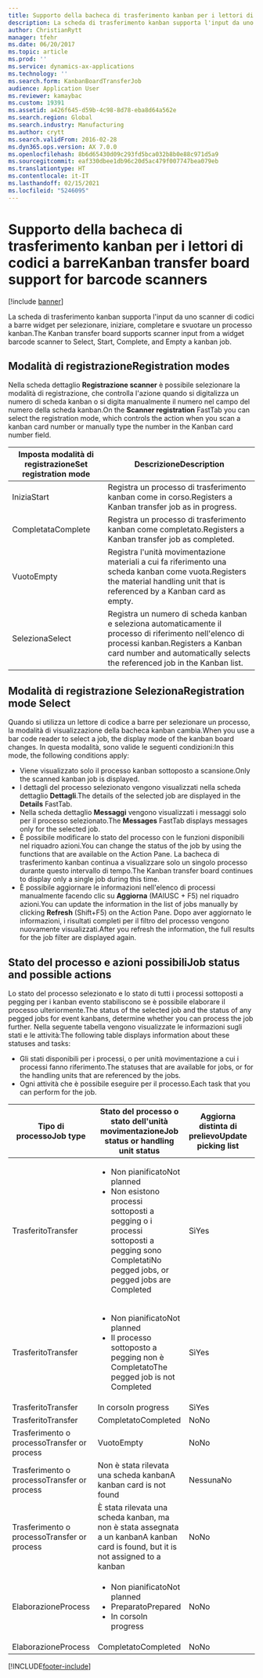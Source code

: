 ```yaml
---
title: Supporto della bacheca di trasferimento kanban per i lettori di codici a barre
description: La scheda di trasferimento kanban supporta l'input da uno scanner di codici a barre widget per selezionare, iniziare, completare e svuotare un processo kanban.
author: ChristianRytt
manager: tfehr
ms.date: 06/20/2017
ms.topic: article
ms.prod: ''
ms.service: dynamics-ax-applications
ms.technology: ''
ms.search.form: KanbanBoardTransferJob
audience: Application User
ms.reviewer: kamaybac
ms.custom: 19391
ms.assetid: a426f645-d59b-4c98-8d78-eba8d64a562e
ms.search.region: Global
ms.search.industry: Manufacturing
ms.author: crytt
ms.search.validFrom: 2016-02-28
ms.dyn365.ops.version: AX 7.0.0
ms.openlocfilehash: 8b6d65430d09c293fd5bca032b8b0e88c971d5a9
ms.sourcegitcommit: eaf330dbee1db96c20d5ac479f007747bea079eb
ms.translationtype: HT
ms.contentlocale: it-IT
ms.lasthandoff: 02/15/2021
ms.locfileid: "5246095"
---
```

# <a name="kanban-transfer-board-support-for-barcode-scanners"></a><span data-ttu-id="57940-103">Supporto della bacheca di trasferimento kanban per i lettori di codici a barre</span><span class="sxs-lookup"><span data-stu-id="57940-103">Kanban transfer board support for barcode scanners</span></span>

[!include [banner](../includes/banner.md)]

<span data-ttu-id="57940-104">La scheda di trasferimento kanban supporta l'input da uno scanner di codici a barre widget per selezionare, iniziare, completare e svuotare un processo kanban.</span><span class="sxs-lookup"><span data-stu-id="57940-104">The Kanban transfer board supports scanner input from a widget barcode scanner to Select, Start, Complete, and Empty a kanban job.</span></span>

<a name="registration-modes"></a><span data-ttu-id="57940-105">Modalità di registrazione</span><span class="sxs-lookup"><span data-stu-id="57940-105">Registration modes</span></span>
------------------

<span data-ttu-id="57940-106">Nella scheda dettaglio **Registrazione scanner** è possibile selezionare la modalità di registrazione, che controlla l'azione quando si digitalizza un numero di scheda kanban o si digita manualmente il numero nel campo del numero della scheda kanban.</span><span class="sxs-lookup"><span data-stu-id="57940-106">On the **Scanner registration** FastTab you can select the registration mode, which controls the action when you scan a kanban card number or manually type the number in the Kanban card number field.</span></span>

| <span data-ttu-id="57940-107">Imposta modalità di registrazione</span><span class="sxs-lookup"><span data-stu-id="57940-107">Set registration mode</span></span> | <span data-ttu-id="57940-108">Descrizione</span><span class="sxs-lookup"><span data-stu-id="57940-108">Description</span></span>                                                                                     |
|-----------------------|-------------------------------------------------------------------------------------------------|
| <span data-ttu-id="57940-109">Inizia</span><span class="sxs-lookup"><span data-stu-id="57940-109">Start</span></span>                 | <span data-ttu-id="57940-110">Registra un processo di trasferimento kanban come in corso.</span><span class="sxs-lookup"><span data-stu-id="57940-110">Registers a Kanban transfer job as in progress.</span></span>                                                 |
| <span data-ttu-id="57940-111">Completata</span><span class="sxs-lookup"><span data-stu-id="57940-111">Complete</span></span>              | <span data-ttu-id="57940-112">Registra un processo di trasferimento kanban come completato.</span><span class="sxs-lookup"><span data-stu-id="57940-112">Registers a Kanban transfer job as completed.</span></span>                                                   |
| <span data-ttu-id="57940-113">Vuoto</span><span class="sxs-lookup"><span data-stu-id="57940-113">Empty</span></span>                 | <span data-ttu-id="57940-114">Registra l'unità movimentazione materiali a cui fa riferimento una scheda kanban come vuota.</span><span class="sxs-lookup"><span data-stu-id="57940-114">Registers the material handling unit that is referenced by a Kanban card as empty.</span></span>              |
| <span data-ttu-id="57940-115">Seleziona</span><span class="sxs-lookup"><span data-stu-id="57940-115">Select</span></span>                | <span data-ttu-id="57940-116">Registra un numero di scheda kanban e seleziona automaticamente il processo di riferimento nell'elenco di processi kanban.</span><span class="sxs-lookup"><span data-stu-id="57940-116">Registers a Kanban card number and automatically selects the referenced job in the Kanban list.</span></span> |

 
<a name="registration-mode-select"></a><span data-ttu-id="57940-117">Modalità di registrazione Seleziona</span><span class="sxs-lookup"><span data-stu-id="57940-117">Registration mode Select</span></span>
------------------------

<span data-ttu-id="57940-118">Quando si utilizza un lettore di codice a barre per selezionare un processo, la modalità di visualizzazione della bacheca kanban cambia.</span><span class="sxs-lookup"><span data-stu-id="57940-118">When you use a bar code reader to select a job, the display mode of the kanban board changes.</span></span> <span data-ttu-id="57940-119">In questa modalità, sono valide le seguenti condizioni:</span><span class="sxs-lookup"><span data-stu-id="57940-119">In this mode, the following conditions apply:</span></span>

-   <span data-ttu-id="57940-120">Viene visualizzato solo il processo kanban sottoposto a scansione.</span><span class="sxs-lookup"><span data-stu-id="57940-120">Only the scanned kanban job is displayed.</span></span>
-   <span data-ttu-id="57940-121">I dettagli del processo selezionato vengono visualizzati nella scheda dettaglio **Dettagli**.</span><span class="sxs-lookup"><span data-stu-id="57940-121">The details of the selected job are displayed in the **Details** FastTab.</span></span>
-   <span data-ttu-id="57940-122">Nella scheda dettaglio **Messaggi** vengono visualizzati i messaggi solo per il processo selezionato.</span><span class="sxs-lookup"><span data-stu-id="57940-122">The **Messages** FastTab displays messages only for the selected job.</span></span>
-   <span data-ttu-id="57940-123">È possibile modificare lo stato del processo con le funzioni disponibili nel riquadro azioni.</span><span class="sxs-lookup"><span data-stu-id="57940-123">You can change the status of the job by using the functions that are available on the Action Pane.</span></span> <span data-ttu-id="57940-124">La bacheca di trasferimento kanban continua a visualizzare solo un singolo processo durante questo intervallo di tempo.</span><span class="sxs-lookup"><span data-stu-id="57940-124">The Kanban transfer board continues to display only a single job during this time.</span></span>
-   <span data-ttu-id="57940-125">È possibile aggiornare le informazioni nell'elenco di processi manualmente facendo clic su **Aggiorna** (MAIUSC + F5) nel riquadro azioni.</span><span class="sxs-lookup"><span data-stu-id="57940-125">You can update the information in the list of jobs manually by clicking **Refresh** (Shift+F5) on the Action Pane.</span></span> <span data-ttu-id="57940-126">Dopo aver aggiornato le informazioni, i risultati completi per il filtro del processo vengono nuovamente visualizzati.</span><span class="sxs-lookup"><span data-stu-id="57940-126">After you refresh the information, the full results for the job filter are displayed again.</span></span>

## <a name="job-status-and-possible-actions"></a><span data-ttu-id="57940-127">Stato del processo e azioni possibili</span><span class="sxs-lookup"><span data-stu-id="57940-127">Job status and possible actions</span></span>
<span data-ttu-id="57940-128">Lo stato del processo selezionato e lo stato di tutti i processi sottoposti a pegging per i kanban evento stabiliscono se è possibile elaborare il processo ulteriormente.</span><span class="sxs-lookup"><span data-stu-id="57940-128">The status of the selected job and the status of any pegged jobs for event kanbans, determine whether you can process the job further.</span></span> <span data-ttu-id="57940-129">Nella seguente tabella vengono visualizzate le informazioni sugli stati e le attività:</span><span class="sxs-lookup"><span data-stu-id="57940-129">The following table displays information about these statuses and tasks:</span></span>
-   <span data-ttu-id="57940-130">Gli stati disponibili per i processi, o per unità movimentazione a cui i processi fanno riferimento.</span><span class="sxs-lookup"><span data-stu-id="57940-130">The statuses that are available for jobs, or for the handling units that are referenced by the jobs.</span></span>
-   <span data-ttu-id="57940-131">Ogni attività che è possibile eseguire per il processo.</span><span class="sxs-lookup"><span data-stu-id="57940-131">Each task that you can perform for the job.</span></span>

<table>
<colgroup>
<col width="12%" />
<col width="12%" />
<col width="12%" />
<col width="12%" />
<col width="12%" />
<col width="12%" />
<col width="12%" />
<col width="12%" />
</colgroup>
<thead>
<tr class="header">
<th><span data-ttu-id="57940-132">Tipo di processo</span><span class="sxs-lookup"><span data-stu-id="57940-132">Job type</span></span></th>
<th><span data-ttu-id="57940-133">Stato del processo o stato dell'unità movimentazione</span><span class="sxs-lookup"><span data-stu-id="57940-133">Job status or handling unit status</span></span></th>
<th><span data-ttu-id="57940-134">Aggiorna distinta di prelievo</span><span class="sxs-lookup"><span data-stu-id="57940-134">Update picking list</span></span></th>
<th><span data-ttu-id="57940-135">Inizia</span><span class="sxs-lookup"><span data-stu-id="57940-135">Start</span></span></th>
<th><span data-ttu-id="57940-136">Aggiorna registrazione</span><span class="sxs-lookup"><span data-stu-id="57940-136">Update registration</span></span></th>
<th><span data-ttu-id="57940-137">Completata</span><span class="sxs-lookup"><span data-stu-id="57940-137">Complete</span></span></th>
<th><span data-ttu-id="57940-138">Vuoto</span><span class="sxs-lookup"><span data-stu-id="57940-138">Empty</span></span></th>
<th><span data-ttu-id="57940-139">Crea kanban evento</span><span class="sxs-lookup"><span data-stu-id="57940-139">Create event kanbans</span></span></th>
</tr>
</thead>
<tbody>
<tr class="odd">
<td><span data-ttu-id="57940-140">Trasferito</span><span class="sxs-lookup"><span data-stu-id="57940-140">Transfer</span></span></td>
<td><ul>
<li><span data-ttu-id="57940-141">Non pianificato</span><span class="sxs-lookup"><span data-stu-id="57940-141">Not planned</span></span></li>
<li><span data-ttu-id="57940-142">Non esistono processi sottoposti a pegging o i processi sottoposti a pegging sono Completati</span><span class="sxs-lookup"><span data-stu-id="57940-142">No pegged jobs, or pegged jobs are Completed</span></span></li>
</ul></td>
<td><span data-ttu-id="57940-143">Sì</span><span class="sxs-lookup"><span data-stu-id="57940-143">Yes</span></span></td>
<td><span data-ttu-id="57940-144">Sì</span><span class="sxs-lookup"><span data-stu-id="57940-144">Yes</span></span></td>
<td><span data-ttu-id="57940-145">Sì</span><span class="sxs-lookup"><span data-stu-id="57940-145">Yes</span></span></td>
<td><span data-ttu-id="57940-146">Sì</span><span class="sxs-lookup"><span data-stu-id="57940-146">Yes</span></span></td>
<td><span data-ttu-id="57940-147">No</span><span class="sxs-lookup"><span data-stu-id="57940-147">No</span></span></td>
<td><span data-ttu-id="57940-148">Sì</span><span class="sxs-lookup"><span data-stu-id="57940-148">Yes</span></span></td>
</tr>
<tr class="even">
<td><span data-ttu-id="57940-149">Trasferito</span><span class="sxs-lookup"><span data-stu-id="57940-149">Transfer</span></span></td>
<td><ul>
<li><span data-ttu-id="57940-150">Non pianificato</span><span class="sxs-lookup"><span data-stu-id="57940-150">Not planned</span></span></li>
<li><span data-ttu-id="57940-151">Il processo sottoposto a pegging non è Completato</span><span class="sxs-lookup"><span data-stu-id="57940-151">The pegged job is not Completed</span></span></li>
</ul></td>
<td><span data-ttu-id="57940-152">Sì</span><span class="sxs-lookup"><span data-stu-id="57940-152">Yes</span></span></td>
<td><span data-ttu-id="57940-153">No</span><span class="sxs-lookup"><span data-stu-id="57940-153">No</span></span></td>
<td><span data-ttu-id="57940-154">Sì</span><span class="sxs-lookup"><span data-stu-id="57940-154">Yes</span></span></td>
<td><span data-ttu-id="57940-155">No</span><span class="sxs-lookup"><span data-stu-id="57940-155">No</span></span></td>
<td><span data-ttu-id="57940-156">No</span><span class="sxs-lookup"><span data-stu-id="57940-156">No</span></span></td>
<td><span data-ttu-id="57940-157">No</span><span class="sxs-lookup"><span data-stu-id="57940-157">No</span></span></td>
</tr>
<tr class="odd">
<td><span data-ttu-id="57940-158">Trasferito</span><span class="sxs-lookup"><span data-stu-id="57940-158">Transfer</span></span></td>
<td><span data-ttu-id="57940-159">In corso</span><span class="sxs-lookup"><span data-stu-id="57940-159">In progress</span></span></td>
<td><span data-ttu-id="57940-160">Sì</span><span class="sxs-lookup"><span data-stu-id="57940-160">Yes</span></span></td>
<td><span data-ttu-id="57940-161">No</span><span class="sxs-lookup"><span data-stu-id="57940-161">No</span></span></td>
<td><span data-ttu-id="57940-162">Sì</span><span class="sxs-lookup"><span data-stu-id="57940-162">Yes</span></span></td>
<td><span data-ttu-id="57940-163">Sì</span><span class="sxs-lookup"><span data-stu-id="57940-163">Yes</span></span></td>
<td><span data-ttu-id="57940-164">No</span><span class="sxs-lookup"><span data-stu-id="57940-164">No</span></span></td>
<td><span data-ttu-id="57940-165">No</span><span class="sxs-lookup"><span data-stu-id="57940-165">No</span></span></td>
</tr>
<tr class="even">
<td><span data-ttu-id="57940-166">Trasferito</span><span class="sxs-lookup"><span data-stu-id="57940-166">Transfer</span></span></td>
<td><span data-ttu-id="57940-167">Completato</span><span class="sxs-lookup"><span data-stu-id="57940-167">Completed</span></span></td>
<td><span data-ttu-id="57940-168">No</span><span class="sxs-lookup"><span data-stu-id="57940-168">No</span></span></td>
<td><span data-ttu-id="57940-169">No</span><span class="sxs-lookup"><span data-stu-id="57940-169">No</span></span></td>
<td><span data-ttu-id="57940-170">No</span><span class="sxs-lookup"><span data-stu-id="57940-170">No</span></span></td>
<td><span data-ttu-id="57940-171">No</span><span class="sxs-lookup"><span data-stu-id="57940-171">No</span></span></td>
<td><span data-ttu-id="57940-172">Sì</span><span class="sxs-lookup"><span data-stu-id="57940-172">Yes</span></span></td>
<td><span data-ttu-id="57940-173">No</span><span class="sxs-lookup"><span data-stu-id="57940-173">No</span></span></td>
</tr>
<tr class="odd">
<td><span data-ttu-id="57940-174">Trasferimento o processo</span><span class="sxs-lookup"><span data-stu-id="57940-174">Transfer or process</span></span></td>
<td><span data-ttu-id="57940-175">Vuoto</span><span class="sxs-lookup"><span data-stu-id="57940-175">Empty</span></span></td>
<td><span data-ttu-id="57940-176">No</span><span class="sxs-lookup"><span data-stu-id="57940-176">No</span></span></td>
<td><span data-ttu-id="57940-177">No</span><span class="sxs-lookup"><span data-stu-id="57940-177">No</span></span></td>
<td><span data-ttu-id="57940-178">No</span><span class="sxs-lookup"><span data-stu-id="57940-178">No</span></span></td>
<td><span data-ttu-id="57940-179">No</span><span class="sxs-lookup"><span data-stu-id="57940-179">No</span></span></td>
<td><span data-ttu-id="57940-180">No</span><span class="sxs-lookup"><span data-stu-id="57940-180">No</span></span></td>
<td><span data-ttu-id="57940-181">No</span><span class="sxs-lookup"><span data-stu-id="57940-181">No</span></span></td>
</tr>
<tr class="even">
<td><span data-ttu-id="57940-182">Trasferimento o processo</span><span class="sxs-lookup"><span data-stu-id="57940-182">Transfer or process</span></span></td>
<td><span data-ttu-id="57940-183">Non è stata rilevata una scheda kanban</span><span class="sxs-lookup"><span data-stu-id="57940-183">A kanban card is not found</span></span></td>
<td><span data-ttu-id="57940-184">Nessuna</span><span class="sxs-lookup"><span data-stu-id="57940-184">No</span></span></td>
<td><span data-ttu-id="57940-185">Nessuna</span><span class="sxs-lookup"><span data-stu-id="57940-185">No</span></span></td>
<td><span data-ttu-id="57940-186">Nessuna</span><span class="sxs-lookup"><span data-stu-id="57940-186">No</span></span></td>
<td><span data-ttu-id="57940-187">Nessuna</span><span class="sxs-lookup"><span data-stu-id="57940-187">No</span></span></td>
<td><span data-ttu-id="57940-188">Nessuna</span><span class="sxs-lookup"><span data-stu-id="57940-188">No</span></span></td>
<td><span data-ttu-id="57940-189">Nessuna</span><span class="sxs-lookup"><span data-stu-id="57940-189">No</span></span></td>
</tr>
<tr class="odd">
<td><span data-ttu-id="57940-190">Trasferimento o processo</span><span class="sxs-lookup"><span data-stu-id="57940-190">Transfer or process</span></span></td>
<td><span data-ttu-id="57940-191">È stata rilevata una scheda kanban, ma non è stata assegnata a un kanban</span><span class="sxs-lookup"><span data-stu-id="57940-191">A kanban card is found, but it is not assigned to a kanban</span></span></td>
<td><span data-ttu-id="57940-192">No</span><span class="sxs-lookup"><span data-stu-id="57940-192">No</span></span></td>
<td><span data-ttu-id="57940-193">No</span><span class="sxs-lookup"><span data-stu-id="57940-193">No</span></span></td>
<td><span data-ttu-id="57940-194">No</span><span class="sxs-lookup"><span data-stu-id="57940-194">No</span></span></td>
<td><span data-ttu-id="57940-195">No</span><span class="sxs-lookup"><span data-stu-id="57940-195">No</span></span></td>
<td><span data-ttu-id="57940-196">No</span><span class="sxs-lookup"><span data-stu-id="57940-196">No</span></span></td>
<td><span data-ttu-id="57940-197">No</span><span class="sxs-lookup"><span data-stu-id="57940-197">No</span></span></td>
</tr>
<tr class="even">
<td><span data-ttu-id="57940-198">Elaborazione</span><span class="sxs-lookup"><span data-stu-id="57940-198">Process</span></span></td>
<td><ul>
<li><span data-ttu-id="57940-199">Non pianificato</span><span class="sxs-lookup"><span data-stu-id="57940-199">Not planned</span></span></li>
<li><span data-ttu-id="57940-200">Preparato</span><span class="sxs-lookup"><span data-stu-id="57940-200">Prepared</span></span></li>
<li><span data-ttu-id="57940-201">In corso</span><span class="sxs-lookup"><span data-stu-id="57940-201">In progress</span></span></li>
</ul></td>
<td><span data-ttu-id="57940-202">No</span><span class="sxs-lookup"><span data-stu-id="57940-202">No</span></span></td>
<td><span data-ttu-id="57940-203">No</span><span class="sxs-lookup"><span data-stu-id="57940-203">No</span></span></td>
<td><span data-ttu-id="57940-204">No</span><span class="sxs-lookup"><span data-stu-id="57940-204">No</span></span></td>
<td><span data-ttu-id="57940-205">No</span><span class="sxs-lookup"><span data-stu-id="57940-205">No</span></span></td>
<td><span data-ttu-id="57940-206">No</span><span class="sxs-lookup"><span data-stu-id="57940-206">No</span></span></td>
<td><span data-ttu-id="57940-207">No</span><span class="sxs-lookup"><span data-stu-id="57940-207">No</span></span></td>
</tr>
<tr class="odd">
<td><span data-ttu-id="57940-208">Elaborazione</span><span class="sxs-lookup"><span data-stu-id="57940-208">Process</span></span></td>
<td><span data-ttu-id="57940-209">Completato</span><span class="sxs-lookup"><span data-stu-id="57940-209">Completed</span></span></td>
<td><span data-ttu-id="57940-210">No</span><span class="sxs-lookup"><span data-stu-id="57940-210">No</span></span></td>
<td><span data-ttu-id="57940-211">No</span><span class="sxs-lookup"><span data-stu-id="57940-211">No</span></span></td>
<td><span data-ttu-id="57940-212">No</span><span class="sxs-lookup"><span data-stu-id="57940-212">No</span></span></td>
<td><span data-ttu-id="57940-213">No</span><span class="sxs-lookup"><span data-stu-id="57940-213">No</span></span></td>
<td><span data-ttu-id="57940-214">No</span><span class="sxs-lookup"><span data-stu-id="57940-214">No</span></span></td>
<td><span data-ttu-id="57940-215">No</span><span class="sxs-lookup"><span data-stu-id="57940-215">No</span></span></td>
</tr>
</tbody>
</table>







[!INCLUDE[footer-include](../../includes/footer-banner.md)]